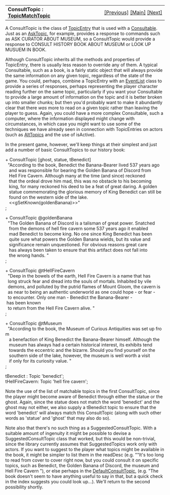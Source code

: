 <table width="100%" data-border="0" data-cellspacing="0"
data-cellpadding="3" data-bgcolor="#C0C0C0">
<colgroup>
<col style="width: 50%" />
<col style="width: 50%" />
</colgroup>
<tbody>
<tr>
<td style="text-align: left;"><strong>ConsultTopic : <a
href="topicentry.htm">TopicMatchTopic</a><br />
</strong></td>
<td style="text-align: right;"><a href="consultable.htm">[Previous]</a>
<a href="generalintroduction.htm">[Main]</a> <a
href="defaultconsulttopic.htm">[Next]</a></td>
</tr>
</tbody>
</table>

  
A ConsultTopic is the class of [TopicEntry](topicentry.htm) that is used
with a [Consultable](consultable.htm). Just as an
[AskTopic](asktopic.htm), for example, provides a response to commands
such as ASK CURATOR ABOUT MUSEUM, so a ConsultTopic would provide a
response to CONSULT HISTORY BOOK ABOUT MUSEUM or LOOK UP MUSUEM IN
BOOK.  
  
Although ConsultTopic inherits all the methods and properties of
TopicEntry, there is usually less reason to override any of them. A
typical Consultable, such as a book, is a fairly static object that will
always provide the same information on any given topic, regardless of
the state of the game. You could, perhaps, combine a TopicEntry with an
[EventList](eventlist.htm) class to provide a series of responses,
perhaps representing the player character reading further on the same
topic, particularly if you want your Consultable to provide a large
amount of information on the topic and it is better broken up into
smaller chunks; but then you'd probably want to make it abundantly clear
that there *was* more to read on a given topic rather than leaving the
player to guess. Again, you could have a more complex Consultable, such
a computer, where the information displayed might change with
circumstances, in which case you might want to use some of the
techniques we have already seen in connection with TopicEntries on
actors (such as [AltTopics](alttopic.htm) and the use of isActive).  
  
In the present game, however, we'll keep things at their simplest and
just add a number of basic ConsultTopics to our history book:  
  
+ ConsultTopic \[ghost, statue, tBenedict\]  
  "According to the book, Benedict the Banana-Bearer lived 537 years ago  
   and was responsible for bearing the Golden Banana of Discord from  
   Hell Fire Cavern. Although many at the time (and since) reckoned  
   that the ordeal drove him mad, this was no obstacle to his becoming  
   king, for many reckoned his deed to be a feat of great daring. A golden  
   statue commemorating the glorious memory of King Benedict can still be  
   found on the western side of the lake.   
   \<\<gSetKnown(goldenBanana)\>\>"    
;  
  
+ ConsultTopic @goldenBanana  
  "The Golden Banana of Discord is a talisman of great power. Snatched  
   from the demons of hell fire cavern some 537 years ago it enabled  
   mad Benedict to become king. No one since King Benedict has been  
   quite sure what powers the Golden Banana wields, but its value and  
   significance remain unquestioned. For obvious reasons great care  
   has always been taken to ensure that this artifact does not fall into  
   the wrong hands. "    
;  
  
+ ConsultTopic @tHellFireCavern  
  "Deep in the bowels of the earth, Hell Fire Cavern is a name that has  
  long struck fear and dread into the souls of mortals. Inhabited by vile  
  demons, and polluted by the putrid flames of Mount Gloom, the cavern is  
  as near to being an authentic underworld as one could hope - or fear -  
  to encounter. Only one man - Benedict the Banana-Bearer - has been known  
  to return from the Hell Fire Cavern alive. "  
;  
  
+ ConsultTopic @tMuseum  
  "According to the book, the Museum of Curious Antiquities was set up from  
   a benefaction of King Benedict the Banana-Bearer himself. Although the   
   museum has always had a certain historical interest, its exhibits tend  
   towards the eccentric and the bizarre. Should you find yourself on the  
   southern side of the lake, however, the museum is well worth a visit  
   if only for its curiosity value. "  
;  
  
tBenedict : Topic 'benedict';  
tHellFireCavern: Topic 'hell fire cavern';  
  
Note the use of the list of matchable topics in the first ConsultTopic,
since the player might become aware of Benedict through either the
statue or the ghost. Again, since the statue does not match the word
'benedict' and the ghost may not either, we also supply a tBenedict
topic to ensure that the word 'benedict' will always match this
ConsultTopic (along with such other words as 'statue' and 'ghost' that
may also do so).  
  
Note also that there's no such thing as a SuggestedConsultTopic. With a
suitable amount of ingenuity it might be possible to devise a
SuggestedConsultTopic class that worked, but this would be non-trivial,
since the library currently assumes that SuggestedTopics work only with
actors. If you want to suggest to the player what topics might be
available in the book, it might be simpler to list them in the readDesc
(e.g. ""It's too long to read from cover to cover right now, but you
could consult it on specific topics, such as Benedict, the Golden Banana
of Discord, the museum and Hell Fire Cavern "), or else perhaps in the
[DefaultConsultTopic](defaultconsulttopic.htm), (e.g. "The book doesn't
seem to have anything useful to say in that, but a quick check in the
index suggests you could look up...). We'll return to the second
possibility shortly.  
  
